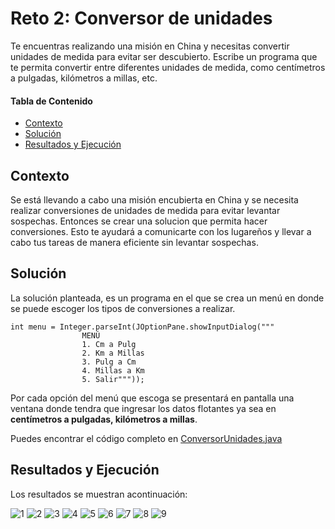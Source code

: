 # Reto 2: Conversor de unidades
Te encuentras realizando una misión en China y necesitas convertir unidades de medida para evitar ser descubierto. Escribe un programa que te permita convertir entre diferentes unidades de medida, como centímetros a pulgadas, kilómetros a millas, etc.

#### Tabla de Contenido

- [Contexto](#contexto)
- [Solución](#solución)
- [Resultados y Ejecución](#resultados-y-ejecución)

## Contexto
Se está llevando a cabo una misión encubierta en China y se necesita realizar conversiones de unidades de medida para evitar levantar sospechas. Entonces se crear una solucion que permita hacer conversiones. Esto te ayudará a comunicarte con los lugareños y llevar a cabo tus tareas de manera eficiente sin levantar sospechas.

## Solución
La solución planteada, es un programa en el que se crea un menú en donde se puede escoger los tipos de conversiones a realizar. 
```
int menu = Integer.parseInt(JOptionPane.showInputDialog("""
                MENÚ
                1. Cm a Pulg
                2. Km a Millas
                3. Pulg a Cm
                4. Millas a Km
                5. Salir"""));
```
Por cada opción del menú que escoga se presentará en pantalla una ventana donde tendra que ingresar los datos flotantes ya sea en **centímetros a pulgadas, kilómetros a millas**.

Puedes encontrar el código completo en [ConversorUnidades.java](https://github.com/ShanderGonzalez/30DaysOfCode-Panthers/blob/master/src/Desafio2/ConversorUnidades.java "ConversorUnidades.java")

## Resultados y Ejecución
Los resultados se muestran acontinuación:

![1](https://github.com/ShanderGonzalez/30DaysOfCode-Panthers/assets/94009521/7713ecb5-bce2-4549-a220-43652c9028da)
![2](https://github.com/ShanderGonzalez/30DaysOfCode-Panthers/assets/94009521/3d432af0-6a6c-496f-b70b-fa77054f6194)
![3](https://github.com/ShanderGonzalez/30DaysOfCode-Panthers/assets/94009521/fbe88e7f-335f-462f-a294-0e14962018cc)
![4](https://github.com/ShanderGonzalez/30DaysOfCode-Panthers/assets/94009521/c5fd854c-374b-435e-80b9-6f0a7a968b74)
![5](https://github.com/ShanderGonzalez/30DaysOfCode-Panthers/assets/94009521/829eada8-9e4b-49e1-b95f-f0f9fad2ab68)
![6](https://github.com/ShanderGonzalez/30DaysOfCode-Panthers/assets/94009521/3fcb61c2-ebf1-43d7-b382-c262c357d2fa)
![7](https://github.com/ShanderGonzalez/30DaysOfCode-Panthers/assets/94009521/db30b259-5d3c-4697-a719-ab4e4cc51c5e)
![8](https://github.com/ShanderGonzalez/30DaysOfCode-Panthers/assets/94009521/4e85e417-ad03-447a-bfe4-3f0055a00b4c)
![9](https://github.com/ShanderGonzalez/30DaysOfCode-Panthers/assets/94009521/ba195de2-1410-4156-a388-2816e7ac50c8)
